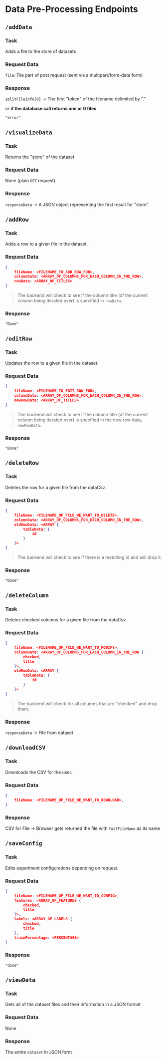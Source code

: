 # Data Pre-Processing Endpoints

## `/addData`

### Task

Adds a file to the store of datasets

### Request Data

`file`: File part of post request (sent via a multipart/form-data form)

### Response

`splitFileInfo[0]` -> The first "token" of the filename delimited by "."

or **if the database call returns one or 0 files**

`"error"`



## `/visualizeData`

### Task

Returns the "store" of the dataset

### Request Data

None (plain `GET` request)

### Response

`responseData` -> A JSON object representing the first result for "store".



## `/addRow`

### Task

Adds a row to a given file in the dataset.

### Request Data

```json
{
    fileName: <FILENAME_TO_ADD_ROW_FOR>,
    columnData: <ARRAY_OF_COLUMNS_FOR_EACH_COLUMN_IN_THE_ROW>,
    rowData: <ARRAY_OF_TITLES>
}
```

> The backend will check to see if the column title (of the current column being iterated over) is specified in `rowData`.

### Response

`"Done"`



## `/editRow`

### Task

Updates the row to a given file in the dataset.

### Request Data

```json
{
    fileName: <FILENAME_TO_EDIT_ROW_FOR>,
    columnData: <ARRAY_OF_COLUMNS_FOR_EACH_COLUMN_IN_THE_ROW>,
    newRowData: <ARRAY_OF_TITLES>
}
```

> The backend will check to see if the column title (of the current column being iterated over) is specified in the new row data,  `newRowData`.

### Response

`"Done"`



## `/deleteRow`

### Task

Deletes the row for a given file from the dataCsv.

### Request Data

```json
{
    fileName: <FILENAME_OF_FILE_WE_WANT_TO_DELETE>,
    columnData: <ARRAY_OF_COLUMNS_FOR_EACH_COLUMN_IN_THE_ROW>,
    oldRowData: <ARRAY {
    	tableData: {
    		id
		}
	}>
}
```

> The backend will check to see if there is a matching id and will drop it.

### Response

`"Done"`



## `/deleteColumn`

### Task

Deletes checked columns for a given file from the dataCsv.

### Request Data

```json
{
    fileName: <FILENAME_OF_FILE_WE_WANT_TO_MODIFY>,
    columnData: <ARRAY_OF_COLUMNS_FOR_EACH_COLUMN_IN_THE_ROW {
    	checked,
    	title
	}>,
    oldRowData: <ARRAY {
    	tableData: {
    		id
		}
	}>
}
```

> The backend will check for all columns that are "checked" and drop them.

### Response

`responseData` -> File from dataset



## `/downloadCSV`

### Task

Downloads the CSV for the user.

### Request Data

```json
{
    fileName: <FILENAME_OF_FILE_WE_WANT_TO_DOWNLOAD>,
}
```

### Response

CSV for File -> Browser gets returned the file with `fullFileName` as its name



## `/saveConfig`

### Task

Edits experiment configurations depending on request.

### Request Data

```json
{
    fileName: <FILENAME_OF_FILE_WE_WANT_TO_CONFIG>,
    features: <ARRAY_OF_FEATURES {
    	checked,
    	title
	}>,
	labels: <ARRAY_OF_LABELS {
    	checked,
        title
    },
	trainPercentage: <PERCENTAGE>
}
```

### Response

`"done"`



## `/viewData`

### Task

Gets all of the dataset files and their information in a JSON format

### Request Data

None

### Response

The entire `dataset` in JSON form
